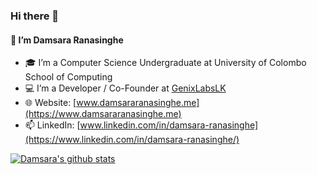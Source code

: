 ### Hi there 👋

#### 👨  I’m Damsara Ranasinghe

- 🎓  I’m a Computer Science Undergraduate at University of Colombo School of Computing
- 💻  I’m a Developer / Co-Founder at [GenixLabsLK](https://genixlabslk.com/)
- 🌐  Website: [www.damsararanasinghe.me](https://www.damsararanasinghe.me)
- 📫  LinkedIn: [www.linkedin.com/in/damsara-ranasinghe](https://www.linkedin.com/in/damsara-ranasinghe/)

[![Damsara's github stats](https://github-readme-stats.vercel.app/api?username=damsarar&hide=issues&count_private=true&show_icons=true&theme=radical)](https://github.com/anuraghazra/github-readme-stats)
